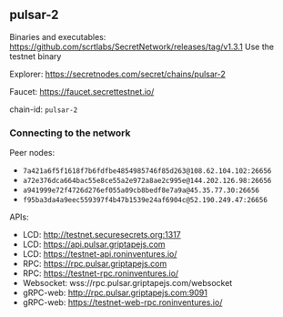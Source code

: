 ## pulsar-2

Binaries and executables: https://github.com/scrtlabs/SecretNetwork/releases/tag/v1.3.1
Use the testnet binary

Explorer: https://secretnodes.com/secret/chains/pulsar-2

Faucet: https://faucet.secrettestnet.io/

chain-id: `pulsar-2`

### Connecting to the network
Peer nodes:
- `7a421a6f5f1618f7b6fdfbe4854985746f85d263@108.62.104.102:26656`
- `a72e376dca664bac55e8ce55a2e972a8ae2c995e@144.202.126.98:26656`
- `a941999e72f4726d276ef055a09cb8bedf8e7a9a@45.35.77.30:26656`
- `f95ba3da4a9eec559397f4b47b1539e24af6904c@52.190.249.47:26656`

APIs:
- LCD: http://testnet.securesecrets.org:1317
- LCD: https://api.pulsar.griptapejs.com
- LCD: https://testnet-api.roninventures.io/
- RPC: https://rpc.pulsar.griptapejs.com
- RPC: https://testnet-rpc.roninventures.io/
- Websocket: wss://rpc.pulsar.griptapejs.com/websocket
- gRPC-web: http://rpc.pulsar.griptapejs.com:9091 
- gRPC-web: https://testnet-web-rpc.roninventures.io/

